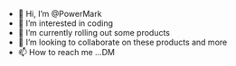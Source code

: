 - 👋 Hi, I’m @PowerMark
- 👀 I’m interested in coding 
- 🌱 I’m currently rolling out some products
- 💞️ I’m looking to collaborate on these products and more
- 📫 How to reach me ...DM

<!---
PowerMark/PowerMark is a ✨ special ✨ repository because its `README.md` (this file) appears on your GitHub profile.
You can click the Preview link to take a look at your changes.
--->
